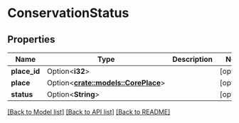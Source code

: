 # ConservationStatus

## Properties

Name | Type | Description | Notes
------------ | ------------- | ------------- | -------------
**place_id** | Option<**i32**> |  | [optional]
**place** | Option<[**crate::models::CorePlace**](CorePlace.md)> |  | [optional]
**status** | Option<**String**> |  | [optional]

[[Back to Model list]](../README.md#documentation-for-models) [[Back to API list]](../README.md#documentation-for-api-endpoints) [[Back to README]](../README.md)


